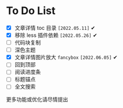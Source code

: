 # To Do List

- [x] 文章详情 toc 目录 `[2022.05.11]` ✔
- [x] 移除 less 插件依赖 `[2022.05.26]` ✔
- [ ] 代码块复制
- [ ] 深色主题
- [x] 文章详情图片放大 `fancybox` `[2022.06.05]` ✔
- [ ] 回到顶部
- [ ] 阅读进度条
- [ ] 标题锚点
- [ ] 全文搜索

更多功能或优化请尽情提出